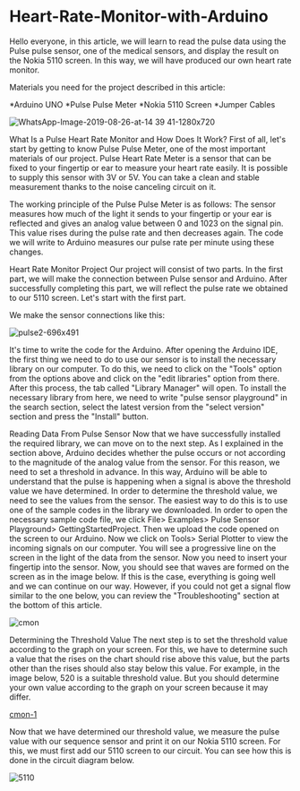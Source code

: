 # Heart-Rate-Monitor-with-Arduino

Hello everyone, in this article, we will learn to read the pulse data using the Pulse pulse sensor, one of the medical sensors, and display the result on the Nokia 5110 screen. In this way, we will have produced our own heart rate monitor.

Materials you need for the project described in this article: 

*Arduino UNO 
*Pulse Pulse Meter 
*Nokia 5110 Screen 
*Jumper Cables


![WhatsApp-Image-2019-08-26-at-14 39 41-1280x720](https://user-images.githubusercontent.com/71852248/94204158-6a171280-fec9-11ea-8099-0754ee2b3d53.jpg)

What Is a Pulse Heart Rate Monitor and How Does It Work?
First of all, let's start by getting to know Pulse Pulse Meter, one of the most important materials of our project. Pulse Heart Rate Meter is a sensor that can be fixed to your fingertip or ear to measure your heart rate easily. It is possible to supply this sensor with 3V or 5V. You can take a clean and stable measurement thanks to the noise canceling circuit on it.

The working principle of the Pulse Pulse Meter is as follows: The sensor measures how much of the light it sends to your fingertip or your ear is reflected and gives an analog value between 0 and 1023 on the signal pin. This value rises during the pulse rate and then decreases again. The code we will write to Arduino measures our pulse rate per minute using these changes.

Heart Rate Monitor Project
Our project will consist of two parts. In the first part, we will make the connection between Pulse sensor and Arduino. After successfully completing this part, we will reflect the pulse rate we obtained to our 5110 screen. Let's start with the first part.

We make the sensor connections like this:

![pulse2-696x491](https://user-images.githubusercontent.com/71852248/94204401-da259880-fec9-11ea-9b70-c7fd2ccc3693.png)

It's time to write the code for the Arduino. After opening the Arduino IDE, the first thing we need to do to use our sensor is to install the necessary library on our computer. To do this, we need to click on the "Tools" option from the options above and click on the "edit libraries" option from there. After this process, the tab called "Library Manager" will open. To install the necessary library from here, we need to write "pulse sensor playground" in the search section, select the latest version from the "select version" section and press the "Install" button.

Reading Data From Pulse Sensor
Now that we have successfully installed the required library, we can move on to the next step. As I explained in the section above, Arduino decides whether the pulse occurs or not according to the magnitude of the analog value from the sensor. For this reason, we need to set a threshold in advance. In this way, Arduino will be able to understand that the pulse is happening when a signal is above the threshold value we have determined. In order to determine the threshold value, we need to see the values ​​from the sensor. The easiest way to do this is to use one of the sample codes in the library we downloaded. In order to open the necessary sample code file, we click File> Examples> Pulse Sensor Playground> GettingStartedProject. Then we upload the code opened on the screen to our Arduino. Now we click on Tools> Serial Plotter to view the incoming signals on our computer. You will see a progressive line on the screen in the light of the data from the sensor. Now you need to insert your fingertip into the sensor. Now, you should see that waves are formed on the screen as in the image below. If this is the case, everything is going well and we can continue on our way. However, if you could not get a signal flow similar to the one below, you can review the "Troubleshooting" section at the bottom of this article.

![cmon](https://user-images.githubusercontent.com/71852248/94204619-3d172f80-feca-11ea-8e28-e41eb35046e5.jpg)

Determining the Threshold Value The next step is to set the threshold value according to the graph on your screen. For this, we have to determine such a value that the rises on the chart should rise above this value, but the parts other than the rises should also stay below this value. For example, in the image below, 520 is a suitable threshold value. But you should determine your own value according to the graph on your screen because it may differ.

[cmon-1](https://user-images.githubusercontent.com/71852248/94204739-7f407100-feca-11ea-8cc2-52df00f520a2.jpg)

Now that we have determined our threshold value, we measure the pulse value with our sequence sensor and print it on our Nokia 5110 screen. For this, we must first add our 5110 screen to our circuit. You can see how this is done in the circuit diagram below.

![5110](https://user-images.githubusercontent.com/71852248/94204870-c0d11c00-feca-11ea-8237-614ea6b7cd87.png)
